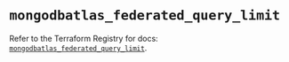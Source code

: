 # `mongodbatlas_federated_query_limit`

Refer to the Terraform Registry for docs: [`mongodbatlas_federated_query_limit`](https://registry.terraform.io/providers/mongodb/mongodbatlas/1.14.0/docs/resources/federated_query_limit).
